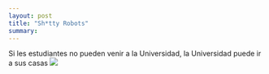 ```yaml
---
layout: post
title: "Sh*tty Robots"
summary: 
---
```

Si les estudiantes no pueden venir a la Universidad, la Universidad puede ir a sus casas
<img src="{{site.baseurl}}assets/img/shitty-kit.jpg">
